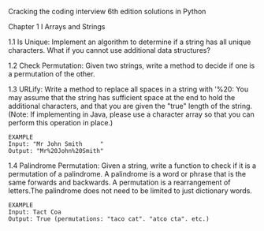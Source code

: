 Cracking the coding interview 6th edition solutions in Python

Chapter 1 I Arrays and Strings

1.1 Is Unique: Implement an algorithm to determine if a string has all unique characters.
    What if you cannot use additional data structures?

1.2 Check Permutation: Given two strings, write a method to decide if one is a permutation of the other.

1.3 URLify: Write a method to replace all spaces in a string with '%20:
    You may assume that the string has sufficient space at the end to hold the additional characters,
    and that you are given the "true" length of the string.
    (Note: If implementing in Java, please use a character array so that you can perform this operation in place.)
    
    EXAMPLE
    Input: "Mr John Smith     "
    Output: "Mr%20John%20Smith"

1.4 Palindrome Permutation: Given a string, write a function to check if it is a permutation of a palindrome. 
    A palindrome is a word or phrase that is the same forwards and backwards. A permutation is a rearrangement 
    of letters.The palindrome does not need to be limited to just dictionary words.
    
    EXAMPLE
    Input: Tact Coa
    Output: True (permutations: "taco cat". "atco cta". etc.)